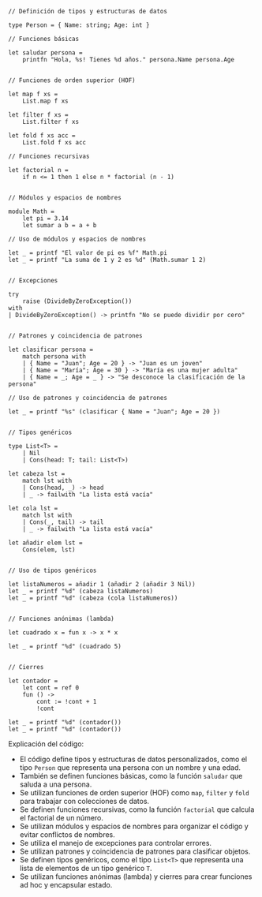 ```f#
// Definición de tipos y estructuras de datos

type Person = { Name: string; Age: int }

// Funciones básicas

let saludar persona =
    printfn "Hola, %s! Tienes %d años." persona.Name persona.Age


// Funciones de orden superior (HOF)

let map f xs =
    List.map f xs

let filter f xs =
    List.filter f xs

let fold f xs acc =
    List.fold f xs acc

// Funciones recursivas

let factorial n =
    if n <= 1 then 1 else n * factorial (n - 1)


// Módulos y espacios de nombres

module Math =
    let pi = 3.14
    let sumar a b = a + b

// Uso de módulos y espacios de nombres

let _ = printf "El valor de pi es %f" Math.pi
let _ = printf "La suma de 1 y 2 es %d" (Math.sumar 1 2)


// Excepciones

try
    raise (DivideByZeroException())
with
| DivideByZeroException() -> printfn "No se puede dividir por cero"


// Patrones y coincidencia de patrones

let clasificar persona =
    match persona with
    | { Name = "Juan"; Age = 20 } -> "Juan es un joven"
    | { Name = "María"; Age = 30 } -> "María es una mujer adulta"
    | { Name = _; Age = _ } -> "Se desconoce la clasificación de la persona"

// Uso de patrones y coincidencia de patrones

let _ = printf "%s" (clasificar { Name = "Juan"; Age = 20 })


// Tipos genéricos

type List<T> =
    | Nil
    | Cons(head: T; tail: List<T>)

let cabeza lst =
    match lst with
    | Cons(head, _) -> head
    | _ -> failwith "La lista está vacía"

let cola lst =
    match lst with
    | Cons(_, tail) -> tail
    | _ -> failwith "La lista está vacía"

let añadir elem lst =
    Cons(elem, lst)


// Uso de tipos genéricos

let listaNumeros = añadir 1 (añadir 2 (añadir 3 Nil))
let _ = printf "%d" (cabeza listaNumeros)
let _ = printf "%d" (cabeza (cola listaNumeros))


// Funciones anónimas (lambda)

let cuadrado x = fun x -> x * x

let _ = printf "%d" (cuadrado 5)


// Cierres

let contador =
    let cont = ref 0
    fun () ->
        cont := !cont + 1
        !cont

let _ = printf "%d" (contador())
let _ = printf "%d" (contador())
```

Explicación del código:

* El código define tipos y estructuras de datos personalizados, como el tipo `Person` que representa una persona con un nombre y una edad.
* También se definen funciones básicas, como la función `saludar` que saluda a una persona.
* Se utilizan funciones de orden superior (HOF) como `map`, `filter` y `fold` para trabajar con colecciones de datos.
* Se definen funciones recursivas, como la función `factorial` que calcula el factorial de un número.
* Se utilizan módulos y espacios de nombres para organizar el código y evitar conflictos de nombres.
* Se utiliza el manejo de excepciones para controlar errores.
* Se utilizan patrones y coincidencia de patrones para clasificar objetos.
* Se definen tipos genéricos, como el tipo `List<T>` que representa una lista de elementos de un tipo genérico `T`.
* Se utilizan funciones anónimas (lambda) y cierres para crear funciones ad hoc y encapsular estado.